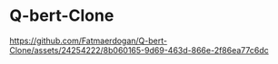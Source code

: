 # Q-bert-Clone

https://github.com/Fatmaerdogan/Q-bert-Clone/assets/24254222/8b060165-9d69-463d-866e-2f86ea77c6dc

